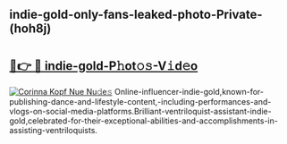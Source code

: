 ## indie-gold-only-fans​-leaked-photo​-Private-(hoh8j)


# <h2><a href="https://mediaupload.pro?title=indie-gold&ref=git">🔗👉 🔴 indie-gold-P𝚑ot𝚘𝚜-V𝚒d𝚎o</a></h2>

[![Corinna Kopf Nue Nu𝚍e𝚜](https://i.imgur.com/0qMVB7G.gif)](https://mediaupload.pro?title=indie-gold&ref=git)
Online-influencer-indie-gold,known-for-publishing-dance-and-lifestyle-content,-including-performances-and-vlogs-on-social-media-platforms.Brilliant-ventriloquist-assistant-indie-gold,celebrated-for-their-exceptional-abilities-and-accomplishments-in-assisting-ventriloquists.  